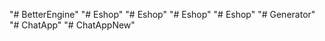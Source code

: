 "# BetterEngine" 
"# Eshop" 
"# Eshop" 
"# Eshop" 
"# Eshop" 
"# Generator" 
"# ChatApp" 
"# ChatAppNew" 
